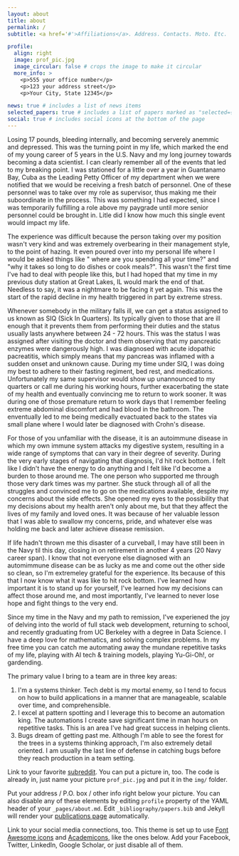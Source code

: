 ```yaml
---
layout: about
title: about
permalink: /
subtitle: <a href='#'>Affiliations</a>. Address. Contacts. Moto. Etc.

profile:
  align: right
  image: prof_pic.jpg
  image_circular: false # crops the image to make it circular
  more_info: >
    <p>555 your office number</p>
    <p>123 your address street</p>
    <p>Your City, State 12345</p>

news: true # includes a list of news items
selected_papers: true # includes a list of papers marked as "selected={true}"
social: true # includes social icons at the bottom of the page
---
```


Losing 17 pounds, bleeding internally, and becoming serverely anemmic and depressed. This was the turning point in my life, which marked the end of my young career of 5 years in the U.S. Navy and my long journey towards becoming a data scientist. I can clearly remember all of the events that led to my breaking point. I was stationed for a little over a year in Guantanamo Bay, Cuba  as the Leading Petty Officer of my department when we were notified that we would be  receiving a fresh batch of personnel. One of these personnel  was to take over my role as supervisor, thus making me their suboordinate in the process. This was something I had expected, since I was temporarily fulfilling a role above my paygrade until more senior personnel could be brought in. Litle did I know how much this single event would impact my life. 

The experience was difficult because the person taking over my position wasn't very kind and was extremely overbearing in their management style, to the point of hazing. It even poured over into my personal life where I would be asked things like " where are you  spending all your time?" and "why it takes so long to do dishes or cook meals?". This wasn't the first time I've had to deal with people like this, but I had hoped that my time in my previous duty station at Great Lakes, IL would mark the end of that. Needless to say, it was a nightmare to be facing it yet again. This was the start of the rapid decline in my health triggered in part by extreme stress.

Whenever somebody in the military falls ill, we can get a status assigned to us known as SIQ (Sick In Quarters). Its typically given to those that are ill enough that it prevents them from performing their duties and the status usually lasts anywhere between 24 - 72 hours. This was the status I was assigned after visiting the doctor and them observing that my pancreatic enzymes were dangerously high. I was diagnosed with acute idopathic pacreatitis, which simply means that my pancreas was inflamed with a sudden onset and unknown cause. During my time under SIQ, I was doing my best to adhere to their fasting regiment, bed rest, and medications. Unfortunately my same supervisor would show up unannounced to my quarters or call me during his working hours, further exacerbating the state of my health and eventually convincing me to return to work sooner. It was during one of those premature return to work days that I remember feeling extreme abdominal discomfort and had blood in the bathroom. The enventually led to me being medically evactuated back to the states via small plane where I would later be diagnosed with Crohn's disease.

For those of you unfamiliar with the disease, it is an autoimmune disease in which my own immune system attacks my digestive system, resulting in a wide range of symptoms that can vary in their degree of severity. During the very early stages of navigating that diagnosis, I'd hit rock bottom. I felt like I didn't have the energy to do anything and I felt like I'd become a burden to those around me. The one person who supported me through those very dark times was my partner. She stuck through all of all the struggles and convinced me to go on the medications available, despite my concerns about the side effects. She opened my eyes to the possibility that my decisions about my health aren't only about me, but that they affect the lives of my family and loved ones. It was because of her valuable lesson that I was able to swallow my concerns, pride, and whatever else was holding me back and later achieve disease remission. 

If life hadn't thrown me this disaster of a curveball, I may have still been in the Navy til this day, closing in on retirement in another 4 years (20 Navy career span). I know that not everyone else diagnosed with an automimmune disease can be as lucky as me and come out the other side so clean, so I'm extremeley grateful for the experience. Its because of this that I now  know what it was like to hit rock bottom. I've learned how important it is to stand up for yourself, I've learned how my decisions can affect those around me, and most importantly, I've learned to never lose hope and fight things to the very end.

Since my time in the Navy and my path to remission, I've experiened the joy of  delving into the world of full stack web development, returning to school, and recently graduating from UC Berkeley with a degree in Data Science. I have a deep love for mathematics, and solving complex problems. In my free time you can catch me automating away the mundane repetitive tasks of my life, playing with AI tech & training models, playing Yu-Gi-Oh!, or gardending.

The primary value I bring to a team are in three key areas:

1. I'm a systems thinker. Tech debt is my mortal enemy, so I tend to focus on how to build applications in a manner that are manageable, scalable over time, and comprehensible.
2. I excel at pattern spotting and I leverage this to become an automation king. The automations I create save significant time in man hours on repetitive tasks. This is an area I've had great success in helping clients.
3. Bugs dream of getting past me. Although I'm able to see the forest for the trees in a systems thinking approach, I'm also extremely detail oriented. I am usually the last line of defense in catching bugs before they reach production in a team setting.

 Link to your favorite [subreddit](http://reddit.com). You can put a picture in, too. The code is already in, just name your picture `prof_pic.jpg` and put it in the `img/` folder.

Put your address / P.O. box / other info right below your picture. You can also disable any of these elements by editing `profile` property of the YAML header of your `_pages/about.md`. Edit `_bibliography/papers.bib` and Jekyll will render your [publications page](/al-folio/publications/) automatically.

Link to your social media connections, too. This theme is set up to use [Font Awesome icons](https://fontawesome.com/) and [Academicons](https://jpswalsh.github.io/academicons/), like the ones below. Add your Facebook, Twitter, LinkedIn, Google Scholar, or just disable all of them.
